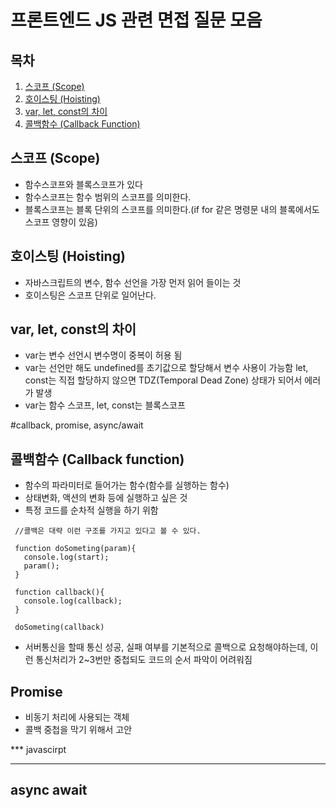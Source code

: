 # 프론트엔드 JS 관련 면접 질문 모음
## 목차
1. [스코프 (Scope)](#스코프-scope)
1. [호이스팅 (Hoisting)](#호이스팅-hoisting)
1. [var, let, const의 차이](#var-let-const의-차이)
1. [콜백함수 (Callback Function)](#콜백함수-callback-function) 

## 스코프 (Scope)
  * 함수스코프와 블록스코프가 있다
  * 함수스코프는 함수 범위의 스코프를 의미한다.
  * 블록스코프는 블록 단위의 스코프를 의미한다.(if for 같은 명령문 내의 블록에서도 스코프 영향이 있음)
  
## 호이스팅 (Hoisting)
  * 자바스크립트의 변수, 함수 선언을 가장 먼저 읽어 들이는 것
  * 호이스팅은 스코프 단위로 일어난다.

## var, let, const의 차이
  * var는 변수 선언시 변수명이 중복이 허용 됨
  * var는 선언만 해도 undefined를 초기값으로 할당해서 변수 사용이 가능함
    let, const는 직접 할당하지 않으면 TDZ(Temporal Dead Zone) 상태가 되어서 에러가 발생
  * var는 함수 스코프, let, const는 블록스코프

#callback, promise, async/await
## 콜백함수 (Callback function)
 * 함수의 파라미터로 들어가는 함수(함수를 실행하는 함수)
 * 상태변화, 액션의 변화 등에 실행하고 싶은 것
 * 특정 코드를 순차적 실행을 하기 위함
 ~~~ javascirpt
  //콜백은 대략 이런 구조를 가지고 있다고 볼 수 있다.
  
  function doSometing(param){
    console.log(start);
    param();
  }
  
  function callback(){
    console.log(callback);
  }
  
  doSometing(callback)
 ~~~
 * 서버통신을 할때 통신 성공, 실패 여부를 기본적으로 콜백으로 요청해야하는데, 이런 통신처리가 2~3번만 중첩되도 코드의 순서 파악이 어려워짐
 
## Promise
 * 비동기 처리에 사용되는 객체
 * 콜백 중첩을 막기 위해서 고안
 
 *** javascirpt
 
 ***
 
## async await
